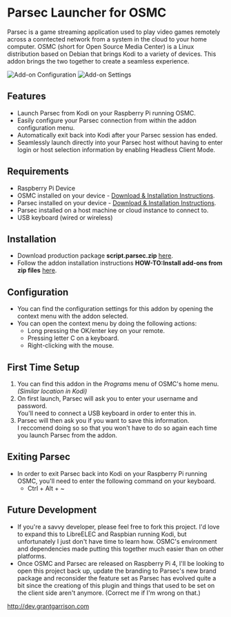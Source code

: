 # Parsec Launcher for OSMC
Parsec is a game streaming application used to play video games remotely across a conntected network from a system in the cloud to your home computer. OSMC (short for Open Source Media Center) is a Linux distribution based on Debian that brings Kodi to a variety of devices. This addon brings the two together to create a seamless experience.

![Add-on Configuration](https://i.imgur.com/qm2vHi9.jpg)
![Add-on Settings](https://i.imgur.com/63NWEMi.jpg)

## Features
* Launch Parsec from Kodi on your Raspberry Pi running OSMC.
* Easily configure your Parsec connection from within the addon configuration menu.
* Automatically exit back into Kodi after your Parsec session has ended.
* Seamlessly launch directly into your Parsec host without having to enter login or host selection information by enabling Headless Client Mode.

## Requirements
* Raspberry Pi Device
* OSMC installed on your device - [Download & Installation Instructions](https://osmc.tv/download/).
* Parsec installed on your device - [Download & Installation Instructions](https://support.parsecgaming.com/hc/en-us/articles/115002699012-Setting-Up-On-Raspberry-Pi-Raspbian-).
* Parsec installed on a host machine or cloud instance to connect to.
* USB keyboard (wired or wireless)

## Installation
* Download production package **script.parsec.zip** [here](http://dev.grantgarrison.com/projects/script.parsec.zip).
* Follow the addon installation instructions **HOW-TO:Install add-ons from zip files** [here](https://kodi.wiki/view/HOW-TO:Install_add-ons_from_zip_files).

## Configuration
* You can find the configuration settings for this addon by opening the context menu with the addon selected.
* You can open the context menu by doing the following actions:
  * Long pressing the OK/enter key on your remote.
  * Pressing letter C on a keyboard.
  * Right-clicking with the mouse.

## First Time Setup
1. You can find this addon in the *Programs* menu of OSMC's home menu. *(Similar location in Kodi)*
1. On first launch, Parsec will ask you to enter your username and password.<br /> 
You'll need to connect a USB keyboard in order to enter this in.
1. Parsec will then ask you if you want to save this information.<br />
I reccomend doing so so that you won't have to do so again each time you launch Parsec from the addon.

## Exiting Parsec
* In order to exit Parsec back into Kodi on your Raspberry Pi running OSMC, you'll need to enter the following command on your keyboard.
  * Ctrl + Alt + ~

## Future Development
* If you're a savvy developer, please feel free to fork this project. I'd love to expand this to LibreELEC and Raspbian running Kodi, but unfortunately I just don't have time to learn how. OSMC's environment and dependencies made putting this together much easier than on other platforms.
* Once OSMC and Parsec are released on Raspberry Pi 4, I'll be looking to open this project back up, update the branding to Parsec's new brand package and reconsider the feature set as Parsec has evolved quite a bit since the creationg of this plugin and things that used to be set on the client side aren't anymore. (Correct me if I'm wrong on that.)

http://dev.grantgarrison.com
